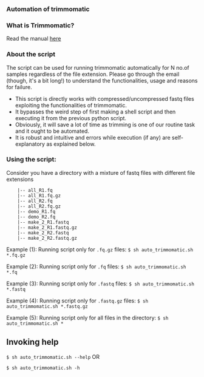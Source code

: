### Automation of trimmomatic

### What is Trimmomatic?
Read the manual [here](http://www.usadellab.org/cms/?page=trimmomatic)

### About the script

The script can be used for running trimmomatic automatically for N no.of samples regardless of the file extension. Please go through the email (though, it's a bit long!) to understand the functionalities, usage and reasons for failure.

- This script is directly works with compressed/uncompressed fastq files exploiting the functionalities of trimmomatic.
- It bypasses the weird step of first making a shell script and then executing it from the previous python script.
- Obviously, it will save a lot of time as trimming is one of our routine task and it ought to be automated.
- It is robust and intuitive and errors while execution (if any) are self-explanatory as explained below.

### Using the script:

Consider you have a directory with a mixture of fastq files with different file extensions

```
    |-- all_R1.fq
    |-- all_R1.fq.gz
    |-- all_R2.fq
    |-- all_R2.fq.gz
    |-- demo_R1.fq
    |-- demo_R2.fq
    |-- make_2_R1.fastq
    |-- make_2_R1.fastq.gz
    |-- make_2_R2.fastq
    |-- make_2_R2.fastq.gz
```

Example (1):  Running script only for `.fq.gz` files:
`$ sh auto_trimmomatic.sh *.fq.gz`

Example (2):  Running script only for `.fq` files:
`$ sh auto_trimmomatic.sh *.fq`

Example (3):  Running script only for `.fastq` files:
`$ sh auto_trimmomatic.sh *.fastq`

Example (4):  Running script only for `.fastq.gz` files:
`$ sh auto_trimmomatic.sh *.fastq.gz`

Example (5):  Running script only for all files in the directory:
`$ sh auto_trimmomatic.sh *`

## Invoking help

`$ sh auto_trimmomatic.sh --help` OR

`$ sh auto_trimmomatic.sh -h`

